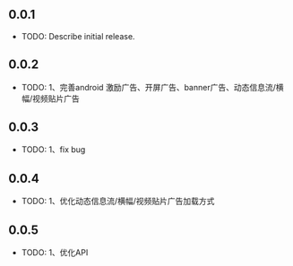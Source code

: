 ## 0.0.1

* TODO: Describe initial release.

## 0.0.2

* TODO: 1、完善android 激励广告、开屏广告、banner广告、动态信息流/横幅/视频贴片广告

## 0.0.3

* TODO: 1、fix bug

## 0.0.4

* TODO: 1、优化动态信息流/横幅/视频贴片广告加载方式

## 0.0.5

* TODO: 1、优化API
